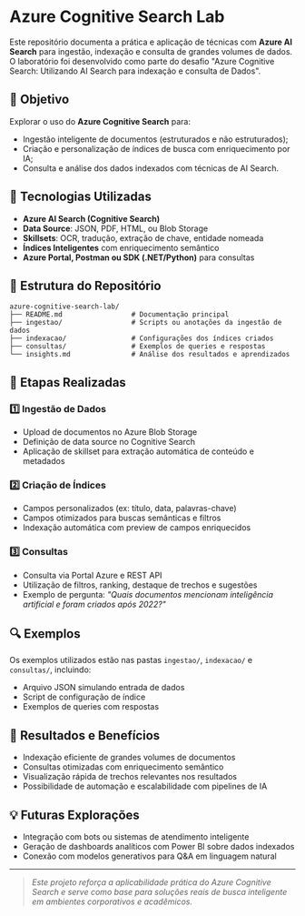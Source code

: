 # Azure Cognitive Search Lab

Este repositório documenta a prática e aplicação de técnicas com **Azure AI Search** para ingestão, indexação e consulta de grandes volumes de dados. O laboratório foi desenvolvido como parte do desafio "Azure Cognitive Search: Utilizando AI Search para indexação e consulta de Dados".

## 📌 Objetivo

Explorar o uso do **Azure Cognitive Search** para:

* Ingestão inteligente de documentos (estruturados e não estruturados);
* Criação e personalização de índices de busca com enriquecimento por IA;
* Consulta e análise dos dados indexados com técnicas de AI Search.

## 🧠 Tecnologias Utilizadas

* **Azure AI Search (Cognitive Search)**
* **Data Source**: JSON, PDF, HTML, ou Blob Storage
* **Skillsets**: OCR, tradução, extração de chave, entidade nomeada
* **Índices Inteligentes** com enriquecimento semântico
* **Azure Portal, Postman ou SDK (.NET/Python)** para consultas

## 📁 Estrutura do Repositório

```text
azure-cognitive-search-lab/
├── README.md                 # Documentação principal
├── ingestao/                 # Scripts ou anotações da ingestão de dados
├── indexacao/                # Configurações dos índices criados
├── consultas/                # Exemplos de queries e respostas
└── insights.md               # Análise dos resultados e aprendizados
```

## 🧪 Etapas Realizadas

### 1️⃣ Ingestão de Dados

* Upload de documentos no Azure Blob Storage
* Definição de data source no Cognitive Search
* Aplicação de skillset para extração automática de conteúdo e metadados

### 2️⃣ Criação de Índices

* Campos personalizados (ex: título, data, palavras-chave)
* Campos otimizados para buscas semânticas e filtros
* Indexação automática com preview de campos enriquecidos

### 3️⃣ Consultas

* Consulta via Portal Azure e REST API
* Utilização de filtros, ranking, destaque de trechos e sugestões
* Exemplo de pergunta: *"Quais documentos mencionam inteligência artificial e foram criados após 2022?"*

## 🔍 Exemplos

Os exemplos utilizados estão nas pastas `ingestao/`, `indexacao/` e `consultas/`, incluindo:

* Arquivo JSON simulando entrada de dados
* Script de configuração de índice
* Exemplos de queries com respostas

## 📌 Resultados e Benefícios

* Indexação eficiente de grandes volumes de documentos
* Consultas otimizadas com enriquecimento semântico
* Visualização rápida de trechos relevantes nos resultados
* Possibilidade de automação e escalabilidade com pipelines de IA

## 💡 Futuras Explorações

* Integração com bots ou sistemas de atendimento inteligente
* Geração de dashboards analíticos com Power BI sobre dados indexados
* Conexão com modelos generativos para Q\&A em linguagem natural

---

> *Este projeto reforça a aplicabilidade prática do Azure Cognitive Search e serve como base para soluções reais de busca inteligente em ambientes corporativos e acadêmicos.*

